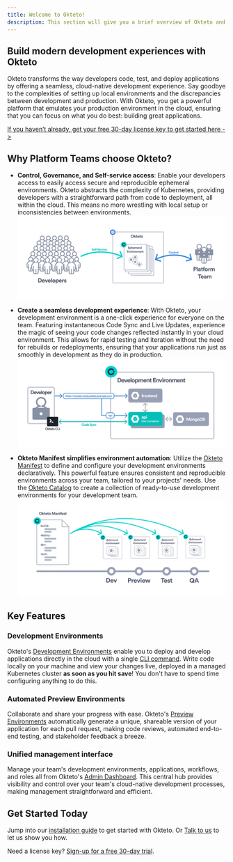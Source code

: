 ```yaml
---
title: Welcome to Okteto!
description: This section will give you a brief overview of Okteto and its features
---
```


## Build modern development experiences with Okteto
Okteto transforms the way developers code, test, and deploy applications by offering a seamless, cloud-native development experience. Say goodbye to the complexities of setting up local environments and the discrepancies between development and production. With Okteto, you get a powerful platform that emulates your production environment in the cloud, ensuring that you can focus on what you do best: building great applications.

[If you haven’t already, get your free 30-day license key to get started here ->](https://www.okteto.com/free-trial/)

## Why Platform Teams choose Okteto?
- **Control, Governance, and Self-service access**: Enable your developers access to easily access secure and reproducible ephemeral environments. Okteto abstracts the complexity of Kubernetes, providing developers with a straightforward path from code to deployment, all within the cloud. This means no more wrestling with local setup or inconsistencies between environments.
![Platform team using Okteto diagram](../../static/img/platform-team-diagram.jpg)

- **Create a seamless development experience**: With Okteto, your development environment is a one-click experience for everyone on the team. Featuring instantaneous Code Sync and Live Updates, experience the magic of seeing your code changes reflected instantly in your cloud environment. This allows for rapid testing and iteration without the need for rebuilds or redeployments, ensuring that your applications run just as smoothly in development as they do in production.
![Developing with Okteto Example](../../static/img/dev-environment-example.jpg)

- **Okteto Manifest simplifies environment automation**: Utilize the [Okteto Manifest](manifest/overview-manifest.mdx) to define and configure your development environments declaratively. This powerful feature ensures consistent and reproducible environments across your team, tailored to your projects' needs. Use the [Okteto Catalog](deploy/deploy-from-catalog.mdx) to create a collection of ready-to-use development environments for your development team.
![Platform team using Okteto diagram](../../static/img/manifest.jpg)

## Key Features

### Development Environments
Okteto's [Development Environments](deploy/development-environments.mdx) enable you to deploy and develop applications directly in the cloud with a single [CLI command](core/using-okteto-cli.mdx). Write code locally on your machine and view your changes live, deployed in a managed Kubernetes cluster **as soon as you hit save**! You don't have to spend time configuring anything to do this.

### Automated Preview Environments
Collaborate and share your progress with ease. Okteto's [Preview Environments](preview/overview.mdx) automatically generate a unique, shareable version of your application for each pull request, making code reviews, automated end-to-end testing, and stakeholder feedback a breeze.

### Unified management interface
Manage your team's development environments, applications, workflows, and roles all from Okteto's [Admin Dashboard](admin/dashboard.mdx). This central hub provides visibility and control over your team's cloud-native development processes, making management straightforward and efficient.

## Get Started Today
Jump into our [installation guide](get-started/overview.mdx) to get started with Okteto. Or [Talk to us](https://okteto.com/schedule/) to let us show you how.

Need a license key? [Sign-up for a free 30-day trial](https://www.okteto.com/free-trial/).